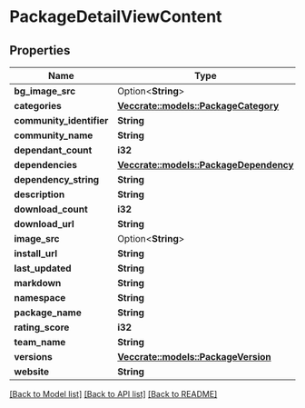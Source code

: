 # PackageDetailViewContent

## Properties

Name | Type | Description | Notes
------------ | ------------- | ------------- | -------------
**bg_image_src** | Option<**String**> |  | 
**categories** | [**Vec<crate::models::PackageCategory>**](PackageCategory.md) |  | 
**community_identifier** | **String** |  | 
**community_name** | **String** |  | 
**dependant_count** | **i32** |  | 
**dependencies** | [**Vec<crate::models::PackageDependency>**](PackageDependency.md) |  | 
**dependency_string** | **String** |  | 
**description** | **String** |  | 
**download_count** | **i32** |  | 
**download_url** | **String** |  | 
**image_src** | Option<**String**> |  | 
**install_url** | **String** |  | 
**last_updated** | **String** |  | 
**markdown** | **String** |  | 
**namespace** | **String** |  | 
**package_name** | **String** |  | 
**rating_score** | **i32** |  | 
**team_name** | **String** |  | 
**versions** | [**Vec<crate::models::PackageVersion>**](PackageVersion.md) |  | 
**website** | **String** |  | 

[[Back to Model list]](../README.md#documentation-for-models) [[Back to API list]](../README.md#documentation-for-api-endpoints) [[Back to README]](../README.md)


